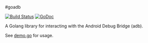 #goadb

[![Build Status](https://travis-ci.org/triggerwear/goadb.svg?branch=master)](https://travis-ci.org/triggerwear/goadb)
[![GoDoc](https://godoc.org/github.com/triggerwear/goadb?status.svg)](https://godoc.org/github.com/triggerwear/goadb)

A Golang library for interacting with the Android Debug Bridge (adb).

See [demo.go](cmd/demo/demo.go) for usage.
